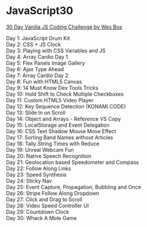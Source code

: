 # JavaScript30

<a href="https://javascript30.com/">30 Day Vanilla JS Coding Challenge by Wes Bos</a>

Day 1: JavaScript Drum Kit<br>
Day 2: CSS + JS Clock<br>
Day 3: Playing with CSS Variables and JS<br>
Day 4: Array Cardio Day 1<br>
Day 5: Flex Panels Image Gallery<br>
Day 6: Ajax Type Ahead<br>
Day 7: Array Cardio Day 2<br>
Day 8: Fun with HTML5 Canvas<br>
Day 9: 14 Must Know Dev Tools Tricks<br>
Day 10: Hold Shift to Check Multiple Checkboxes<br>
Day 11: Custom HTML5 Video Player<br>
Day 12: Key Sequence Detection (KONAMI CODE)<br>
Day 13: Slide In on Scroll<br>
Day 14: Object and Arrays - Reference VS Copy<br>
Day 15: LocalStorage and Event Delegation<br>
Day 16: CSS Text Shadow Mouse Move Effect<br>
Day 17: Sorting Band Names without Articles<br>
Day 18: Tally String Times with Reduce<br>
Day 19: Unreal Webcam Fun<br>
Day 20: Native Speech Recognition<br>
Day 21: Geolocation based Speedometer and Compass<br>
Day 22: Follow Along Links<br>
Day 23: Speed Synthesis<br>
Day 24: Sticky Nav<br>
Day 25: Event Capture, Propagation, Bubbling and Once<br>
Day 26: Stripe Follow Along Dropdown<br>
Day 27: Click and Drag to Scroll<br>
Day 28: Video Speed Controller UI<br>
Day 29: Countdown Clock<br>
Day 30: Whack A Mole Game<br>
